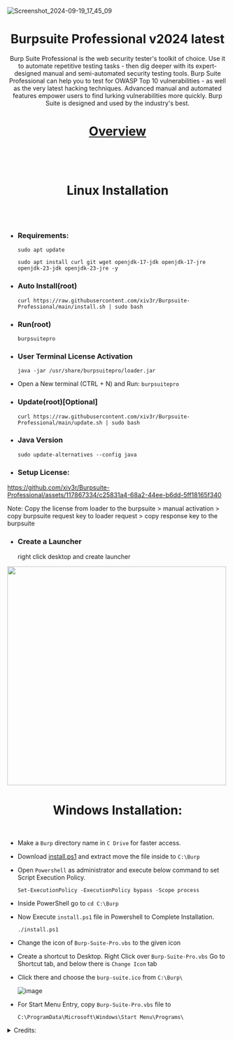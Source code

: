 ![Screenshot_2024-09-19_17_45_09](https://github.com/user-attachments/assets/873ef98a-48e0-445b-b5dc-eb5959ad5b34)

# <h1 align="center"> Burpsuite Professional v2024 latest </h1>

<p align="center"> Burp Suite Professional is the web security tester's toolkit of choice. Use it to automate repetitive testing tasks - then dig deeper with its expert-designed manual and semi-automated security testing tools. Burp Suite Professional can help you to test for OWASP Top 10 vulnerabilities - as well as the very latest hacking techniques. Advanced manual and automated features empower users to find lurking vulnerabilities more quickly. Burp Suite is designed and used by the industry's best.</p>

<h1 align="center">

[Overview](https://portswigger.net/burp/pro)
 </h1>
 
<br></br>

<h1 align="center"> Linux Installation </h1>

<br></br>

- ### Requirements:

      sudo apt update
    
      sudo apt install curl git wget openjdk-17-jdk openjdk-17-jre openjdk-23-jdk openjdk-23-jre -y
    
                                           
- ### Auto Install(root)

      curl https://raw.githubusercontent.com/xiv3r/Burpsuite-Professional/main/install.sh | sudo bash

- ### Run(root)

      burpsuitepro


- ### User Terminal License Activation 

      java -jar /usr/share/burpsuitepro/loader.jar
  
- Open a New terminal (CTRL + N) and Run: `burpsuitepro`


- ### Update(root)[Optional]

      curl https://raw.githubusercontent.com/xiv3r/Burpsuite-Professional/main/update.sh | sudo bash

- ### Java Version 

      sudo update-alternatives --config java
  
- ### Setup License:

https://github.com/xiv3r/Burpsuite-Professional/assets/117867334/c25831a4-68a2-44ee-b6dd-5ff18165f340

Note: Copy the license from loader to the burpsuite > manual activation > copy burpsuite request key to loader request >  copy response key to the burpsuite

- ### Create a Launcher

     right click desktop and create launcher

<img width="500" height="500" src="https://github.com/xiv3r/Burpsuite-Professional/blob/main/Launcher.jpg">


     
# <h1 align="center"> Windows Installation: </h1>

<br>


   
- Make a `Burp` directory name in `C Drive` for faster access.

- Download [install.ps1](https://codeload.github.com/xiv3r/Burpsuite-Professional/zip/refs/heads/main) and extract move the file inside to `C:\Burp`

- Open `Powershell` as administrator and execute below command to set Script Execution Policy.


      Set-ExecutionPolicy -ExecutionPolicy bypass -Scope process

- Inside PowerShell go to `cd C:\Burp`

- Now Execute `install.ps1` file in Powershell to Complete Installation.

      ./install.ps1
 
- Change the icon of `Burp-Suite-Pro.vbs` to the given icon 

- Create a shortcut to Desktop. Right Click over `Burp-Suite-Pro.vbs` Go to Shortcut tab, and below there is `Change Icon` tab

- Click there and choose the `burp-suite.ico` from `C:\Burp\`

   ![image](https://user-images.githubusercontent.com/29830064/230825172-16c9cfba-4bca-46a4-86df-b352a4330b12.png)

- For Start Menu Entry, copy `Burp-Suite-Pro.vbs` file to 

      C:\ProgramData\Microsoft\Windows\Start Menu\Programs\

<details><summary>Credits:</summary>
      
* loader.jar 👉 [h3110w0r1d-y](https://github.com/h3110w0r1d-y/BurpLoaderKeygen)
* Modified from [cyb3rzest](https://github.com/cyb3rzest/Burp-Suite-Pro)
</details>

